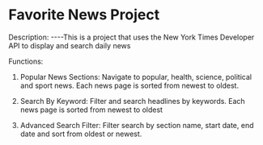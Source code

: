 # Favorite News Project

Description: 
----This is a project that uses the New York Times Developer API to display and search daily news

Functions:

1. Popular News Sections:
Navigate to popular, health, science, political and sport news. Each news page is sorted from newest to oldest.

2. Search By Keyword:
Filter and search headlines by keywords. Each news page is sorted from newest to oldest

3. Advanced Search Filter:
Filter search by section name, start date, end date and sort from oldest or newest.
